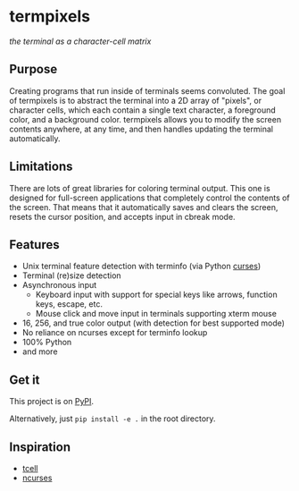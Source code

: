 # termpixels
*the terminal as a character-cell matrix*

## Purpose
Creating programs that run inside of terminals seems convoluted. The goal of termpixels is to abstract the terminal into a 2D array of "pixels", or character cells, which each contain a single text character, a foreground color, and a background color. termpixels allows you to modify the screen contents anywhere, at any time, and then handles updating the terminal automatically.

## Limitations
There are lots of great libraries for coloring terminal output. This one is designed for full-screen applications that completely control the contents of the screen. That means that it automatically saves and clears the screen, resets the cursor position, and accepts input in cbreak mode.

## Features
* Unix terminal feature detection with terminfo (via Python [curses](python-curses))
* Terminal (re)size detection
* Asynchronous input
	* Keyboard input with support for special keys like arrows, function keys, escape, etc.
	* Mouse click and move input in terminals supporting xterm mouse
* 16, 256, and true color output (with detection for best supported mode)
* No reliance on ncurses except for terminfo lookup
* 100% Python
* and more

## Get it
This project is on [PyPI](pypi).

Alternatively, just `pip install -e .` in the root directory.

## Inspiration
* [tcell](tcell)
* [ncurses](ncurses)

[python-curses]: https://docs.python.org/3/howto/curses.html
[tcell]: https://github.com/gdamore/tcell
[ncurses]: https://www.gnu.org/software/ncurses/
[pypi]: https://pypi.org/project/termpixels/

